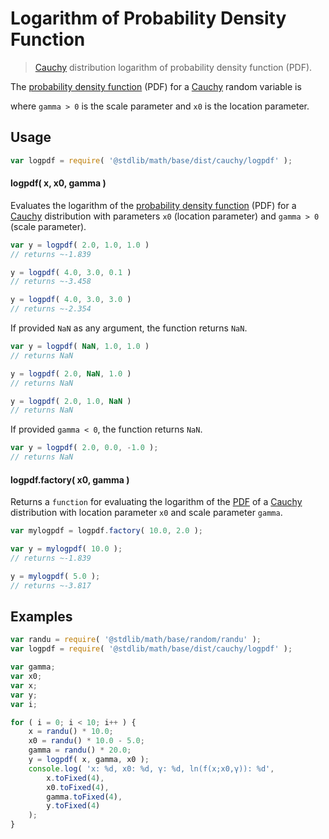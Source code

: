 Logarithm of Probability Density Function
===

> [Cauchy][cauchy] distribution logarithm of probability density function (PDF).

<!-- <intro> -->

The [probability density function][pdf] (PDF) for a [Cauchy][cauchy] random variable is

<!-- <equation class="equation" label="eq:cauchy_pdf" align="center" raw="f(x;\gamma,x_0)=\frac{1}{\pi\gamma\,\left[1 + \left(\frac{x-x_0}{\gamma}\right)^2\right]}\!" alt="Probability density function (PDF) for a Cauchy distribution."> -->

<!-- </equation> -->

where `gamma > 0` is the scale parameter and `x0` is the location parameter.

<!-- </intro> -->

<!-- <usage> -->

## Usage
``` javascript
var logpdf = require( '@stdlib/math/base/dist/cauchy/logpdf' );
```

#### logpdf( x, x0, gamma )

Evaluates the logarithm of the [probability density function][pdf] (PDF) for a [Cauchy][cauchy] distribution with parameters `x0` (location parameter) and `gamma > 0` (scale parameter).

``` javascript
var y = logpdf( 2.0, 1.0, 1.0 )
// returns ~-1.839

y = logpdf( 4.0, 3.0, 0.1 )
// returns ~-3.458

y = logpdf( 4.0, 3.0, 3.0 )
// returns ~-2.354
```

If provided `NaN` as any argument, the function returns `NaN`.

``` javascript
var y = logpdf( NaN, 1.0, 1.0 )
// returns NaN

y = logpdf( 2.0, NaN, 1.0 )
// returns NaN

y = logpdf( 2.0, 1.0, NaN )
// returns NaN
```

If provided `gamma < 0`, the function returns `NaN`.

``` javascript
var y = logpdf( 2.0, 0.0, -1.0 );
// returns NaN
```

#### logpdf.factory( x0, gamma )

Returns a `function` for evaluating the logarithm of the [PDF][pdf] of a [Cauchy][cauchy] distribution with location parameter `x0` and scale parameter `gamma`.

``` javascript
var mylogpdf = logpdf.factory( 10.0, 2.0 );

var y = mylogpdf( 10.0 );
// returns ~-1.839

y = mylogpdf( 5.0 );
// returns ~-3.817
```

<!-- </usage> -->

<!-- <examples> -->

## Examples

``` javascript
var randu = require( '@stdlib/math/base/random/randu' );
var logpdf = require( '@stdlib/math/base/dist/cauchy/logpdf' );

var gamma;
var x0;
var x;
var y;
var i;

for ( i = 0; i < 10; i++ ) {
    x = randu() * 10.0;
    x0 = randu() * 10.0 - 5.0;
    gamma = randu() * 20.0;
    y = logpdf( x, gamma, x0 );
    console.log( 'x: %d, x0: %d, γ: %d, ln(f(x;x0,γ)): %d',
        x.toFixed(4),
        x0.toFixed(4),
        gamma.toFixed(4),
        y.toFixed(4)
    );
}
```

<!-- </examples> -->


<!-- <links> -->

[pdf]: https://en.wikipedia.org/wiki/Probability_density_function
[cauchy]: https://en.wikipedia.org/wiki/Cauchy_distribution

<!-- </links> -->
